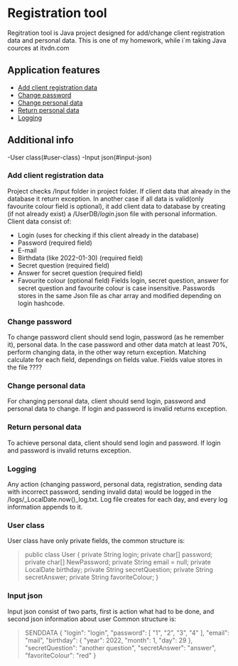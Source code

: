 # Registration tool
  Regitration tool is Java project designed for add/change client registration data and personal data.
  This is one of my homework, while i`m taking Java cources at itvdn.com

## Application features
- [Add client registration data](#add-client-registration-data)
- [Change password](#change-password)
- [Change personal data](#change-personal-data)
- [Return personal data](#return-personal-data)
- [Logging](#logging)

## Additional info
-User class(#user-class)
-Input json(#input-json)

### Add client registration data
Project checks /Input folder in project folder. If client data that already in the database it return exception.
In another case if all data is valid(only favourite colour field is optional), it add client data to database by creating (if not already exist) a /UserDB/_login_.json file with personal information.
Client data consist of:
- Login (uses for checking if this client already in the database)
- Password (required field)
- E-mail
- Birthdata (like 2022-01-30) (required field)
- Secret question (required field)
- Answer for secret question (required field)
- Favourite colour (optional field)
  Fields login, secret question, answer for secret question and favourite colour is case insensitive.
  Passwords stores in the same Json file as char array and modified depending on login hashcode.

### Change password
To change password client should send login, password (as he remember it), personal data. In the case password and other data match at least 70%, perform changing data, in the other way return exception.
Matching calculate for each field, dependings on fields value. Fields value stores in the file ????

### Change personal data
For changing personal data, client should send login, password and personal data to change. If login and password is invalid returns exception.

### Return personal data
To achieve personal data, client should send login and password. If login and password is invalid returns exception.

### Logging
Any action (changing password, personal data, registration, sending data with incorrect password, sending invalid data) would be logged in the /logs/_LocalDate.now()_log.txt.
Log file creates for each day, and every log information appends to it.

### User class
User class have only private fields, the common structure is:
>public class User {
private String login;
private char[] password;
private char[] NewPassword;
private String email = null;
private LocalDate birthday;
private String secretQuestion;
private String secretAnswer;
private String favoriteColour;
}

### Input json
Input json consist of two parts, first is action what had to be done, and second json information about user
Common structure is:

>SENDDATA
{
"login": "login",
"password": [
"1",
"2",
"3",
"4"
],
"email": "mail",
"birthday": {
"year": 2022,
"month": 1,
"day": 29
},
"secretQuestion": "another question",
"secretAnswer": "answer",
"favoriteColour": "red"
}